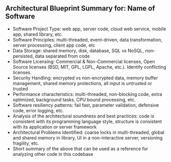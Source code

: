 ## Architectural Blueprint Summary for: Name of Software
* Software Project Type: web app, server code, cloud web service, mobile app, shared library, etc.
* Software Principles: multi-threaded, event-driven, data transformation, server processing, client app code, etc
* Data Storage: shared memory, disk, database, SQL vs NoSQL, non-persisted, data separated from code
* Software Licensing: Commercial & Non-Commercial licenses, Open Source licenses (BSD, MIT, GPL, LGPL, Apache, etc.). Identify conflicting licenses.
* Security Handling: encrypted vs non-encrypted data, memory buffer management, shared memory protections, all input is untrusted or trusted
* Performance characteristics: multi-threaded, non-blocking code, extra optimized, background tasks, CPU bound processing, etc.
* Software resiliency patterns: fail fast, parameter validation, defensive code, error logging, etc.
* Analysis of the architectural soundness and best practices: code is consistent with its programming language style, structure is consistent with its application or server framework
* Architectural Problems Identified: coarse locks in multi-threaded, global and shared memory in library, UI in a non-interactive server, versioning fragility, etc.
* Short summary of the above that can be used as a reference for analyzing other code in this codebase

